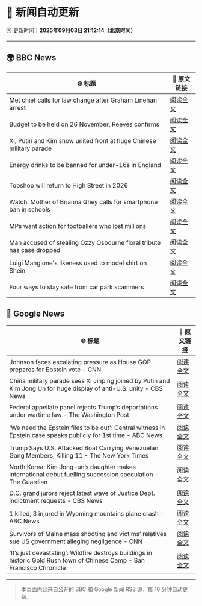 # 🧠 新闻自动更新

🕒 更新时间：**2025年09月03日 21:12:14（北京时间）**

---

## 🌍 BBC News

| 🌐 标题 | 🔗 原文链接 |
|--------|-------------|
| Met chief calls for law change after Graham Linehan arrest | [阅读全文](https://www.bbc.com/news/articles/c1mx09l5297o?at_medium=RSS&at_campaign=rss) |
| Budget to be held on 26 November, Reeves confirms | [阅读全文](https://www.bbc.com/news/articles/c7545yz0171o?at_medium=RSS&at_campaign=rss) |
| Xi, Putin and Kim show united front at huge Chinese military parade | [阅读全文](https://www.bbc.com/news/articles/cp8z83np4xjo?at_medium=RSS&at_campaign=rss) |
| Energy drinks to be banned for under-16s in England | [阅读全文](https://www.bbc.com/news/articles/c707074qdnko?at_medium=RSS&at_campaign=rss) |
| Topshop will return to High Street in 2026 | [阅读全文](https://www.bbc.com/news/articles/c1l854prl9vo?at_medium=RSS&at_campaign=rss) |
| Watch: Mother of Brianna Ghey calls for smartphone ban in schools | [阅读全文](https://www.bbc.com/news/videos/c0ez818rqrro?at_medium=RSS&at_campaign=rss) |
| MPs want action for footballers who lost millions | [阅读全文](https://www.bbc.com/sport/football/articles/c5ypyyj3xlro?at_medium=RSS&at_campaign=rss) |
| Man accused of stealing Ozzy Osbourne floral tribute has case dropped | [阅读全文](https://www.bbc.com/news/articles/cy9nee9pzl0o?at_medium=RSS&at_campaign=rss) |
| Luigi Mangione's likeness used to model shirt on Shein | [阅读全文](https://www.bbc.com/news/articles/c4g5vr4vzpzo?at_medium=RSS&at_campaign=rss) |
| Four ways to stay safe from car park scammers | [阅读全文](https://www.bbc.com/news/articles/cn8438ngpe1o?at_medium=RSS&at_campaign=rss) |

## 📰 Google News

| 🌐 标题 | 🔗 原文链接 |
|--------|-------------|
| Johnson faces escalating pressure as House GOP prepares for Epstein vote - CNN | [阅读全文](https://news.google.com/rss/articles/CBMid0FVX3lxTFBpVTJuYVR5dHY4RjJGMDgybjhHUENmY3FfbTMtcnlheVVpYVlQWm56SlItRDNCVjFKS0wzMXR1M0ZyeXRFcUd3aHJNZnVrTXRNZ2d6SnhtRmxCRk9EZExxbHJ5QXFWZ0MyZGEzVEJ5czBzQ1RsMEFV?oc=5) |
| China military parade sees Xi Jinping joined by Putin and Kim Jong Un for huge display of anti-U.S. unity - CBS News | [阅读全文](https://news.google.com/rss/articles/CBMikwFBVV95cUxQSjRaMFZlZGNpWk51TzBWdzRtal80UmFlRHdMV3hXWm9mNGdzNzZlVk5kYWVoV2tIMTAySUwzdnpaenFRbmJqaDBPRndPUTM3Q3N0T2pTa2FWQjhCek43aDR3YVczVlJqUzFuM2F4OE9jZUpKbWd3aFpocWpvdmFzTElhbVlRSFNnVVZJU2dRZndteVnSAZgBQVVfeXFMTzU5cGNFVjZlaTlWVGdLTklOWGV4UmFVQjEtQjVKc0tFM19ib2trV0lPeWlKdHhlUWplN0VpNlRiR1lkZ1lMWlJrN1JiaWt1VHpIR1B6a2J3cGY1cFd5dGZFWllrVElDZFd1QmpYQmwzZmY4bHB1WkNTc19uU2JiVGNiNlREZzAydlRrUVQyWEdRVmYzdDNFNFA?oc=5) |
| Federal appellate panel rejects Trump’s deportations under wartime law - The Washington Post | [阅读全文](https://news.google.com/rss/articles/CBMingFBVV95cUxPUGRXRWlTdlh2RTlCNGwzWGJGWWJBUWV0TWlXdnFWZnJ2c29KVmhsd0h2eDVIRWRRRVdPOWlJSVlYSHVVQy1xZU5jYXo0RHNFT2I5OThBdzc1WEp2ZE0zd2l3TGVJMTZKZ2FvTk54c1J3ZlF3b09YVnR6T2RkNFY5eU9lQTVGLVQxMUI5RHMxOHBKdmhSR0VpU1Z1aGZSUQ?oc=5) |
| 'We need the Epstein files to be out': Central witness in Epstein case speaks publicly for 1st time - ABC News | [阅读全文](https://news.google.com/rss/articles/CBMipgFBVV95cUxQTGNxbmJrQVNNQVhBSTdkMGNrSE1wNlByLV8zVDNmbzU3N1JFUkdwSVR2X3MtWUtSRVl6TUpDYkFFMEhRemR6QXF2UWY0dVlYUURWOWxzdVA1MlNHVlZXaUVVb1l3c2NQalhBMG80TDhELUhEZWptajRBM0t4NmpRbVFGV3NVYUlFdlhyY1d1NmV1OUZKcC1ROWxfSTQ2eEc0X0lPNmdR0gGrAUFVX3lxTFAzN0Z4QTRZRVJEWV9wb0lCbDdzWTY5Q2JobmZXbG94SEZzczJqNHYyUEdRbU5xVk5yWDZ5cXdCSGhzelhyYlhJZFFNaWI4amktcU92SXZRaUhTLVdkNUlTRy1ZeklRdkRZQWF3ZjRjdmpiM3ZodUtWNEV4WU9VWERkaW5jRkhYSlJOakhoU1hhZ0xlX3lYSlJKMGltVjg2UzNaUWZfUlRBN2ZOZw?oc=5) |
| Trump Says U.S. Attacked Boat Carrying Venezuelan Gang Members, Killing 11 - The New York Times | [阅读全文](https://news.google.com/rss/articles/CBMijgFBVV95cUxNSXRKaWFsVmZLRFNmTkc4c0ZTUGh4MUFtZjZVNEFucjl2ekc1UzdfQzBha2o2UEZPeFBJQlp4b015VmN3OWNSTHNVUGlyTkpUQTZFUk8tYzkwVVVHaGV4cmJtb1dwNG5fY3Fmcll0SDRZMUJDcWMydkJlMlZkckxmbGVVaVMwcHpzMzVuQTJn?oc=5) |
| North Korea: Kim Jong-un’s daughter makes international debut fuelling succession speculation - The Guardian | [阅读全文](https://news.google.com/rss/articles/CBMi0wFBVV95cUxNMnVKSldvWmJaaEdPc05YLWxJeF9MTWp4U280WHQzT09odWNoakd3Z1RySnFMZ1Q1Um1sS2FRbVYwbkVqeGM0c1VNand6b0dMNFR4dDZoeEk4eE80aXo5M3BWdXBfalo0ZjhKWGprM05SenJoRnk0cHZETFhUQmc1bjZOQnpoa3ZhcGhjZW5WOXpYUlhNZzlkQnR2M21ndy1GeXB5d2wxLUxNSVdobGpuZENVWXhqOVhvUWpLOGxlRF9QWDVrb3hVS1FXVVdCYWxuV0Qw?oc=5) |
| D.C. grand jurors reject latest wave of Justice Dept. indictment requests - CBS News | [阅读全文](https://news.google.com/rss/articles/CBMijAFBVV95cUxNSmNYektacElxX0QwaDdOZ3gwS0swUGVUMXlOYWlHVWdYTldVci1ZelZ1VFlPdm4yNEN6SGgySDNxRTNJbkZvM2pUSTZUdlFpZTI0MENtUUZKN3c0MVN3bllRcHpjbTBpYWpLQjhJdEQ0VkFsaURBem9selV2RzljTkIwMUdZN1J1OW1hd9IBkgFBVV95cUxPS2NwZ2VRbDJqWFpfb1NxbHZ4MmJBV1VpZWNMaGdhYUpPOXFmcFRLMi1jSWR1VllCTmVReEIwWmQ1eThVenlSSFJyTWU2NGhmTENwZWFOWDdHYjhIaE4weHVIWVRQbzVGNGNUeVNJNUhJcmIyYlE3WFZ2eG9hZUZENVNQcTdySHFmSDhpTUIta2JHdw?oc=5) |
| 1 killed, 3 injured in Wyoming mountains plane crash - ABC News | [阅读全文](https://news.google.com/rss/articles/CBMimAFBVV95cUxOLWRZUTgxVkZhbHM5Z1Jaa1lzbVRhWVhtUFJaOHBfcFRpb1JMZWFfOUdxZkVMckMwcnFuajZCQ2lSWEw1LTZTOTIzWng1UHhXMkdKZkhkbzN6eC1kaFRFRXJCTG05Qkw5c3hqMFI2RVV1TEV0YkRjbGF4ZE5PVDVjU01WcVBBa2ZCel9xR2dFWGxLWC13bW9oTdIBngFBVV95cUxNZUtrVU5FaWktelZZa1BQcURNOW5fb182U1J6Yzl2cW56OGhaZHB5NUVGdmcwMUdqdTBjaXBZdDFaekt4Q2ZLcTJvaTdSU19Tejhsenh6a0ZJN1lEN2FTUlJOVERIUkV4N1J1bWE3M0VTTzJoWXllV3hKT2Jyb2pCUVNZRTEwMWlTTEVsTWp0NkdNM215T2VLdDNWeXR0QQ?oc=5) |
| Survivors of Maine mass shooting and victims’ relatives sue US government alleging negligence - CNN | [阅读全文](https://news.google.com/rss/articles/CBMigAFBVV95cUxNMXExZjF4N2FNY1dBeldLZEdVNmlnR0N1b054V0R1QnBzZUdqVXZLd3pNdkdubEhDeDZoREUyNzd3bmhWZzJITmtCWVY3RWd0TU9mdEh5azhIeUItV0pTSThLdmlTUzVCTXNVMnhMNUJNbFpQQTBpTVp5TGRiakEweg?oc=5) |
| ‘It’s just devastating’: Wildfire destroys buildings in historic Gold Rush town of Chinese Camp - San Francisco Chronicle | [阅读全文](https://news.google.com/rss/articles/CBMimgFBVV95cUxNa3FJT1E1YnVYUi1tYncybG9wVTdEcDFJc0wxVlRURFRkby1QR1QwT01qMEdBSzZYYkxvLVpOU0tMMWlvSDdHUlZXQmU5ODFldFR5dTZHbk5UNnBqeFY1X2FOZC1oRjhMY0UwWWVzXzRTSGpxTXpCdm1lc0pHY01UMzNrRVZsNW5HRzFrTUhld1RsV1lGSEV0RW9R?oc=5) |

---
> 本页面内容来自公开的 BBC 和 Google 新闻 RSS 源，每 10 分钟自动更新。